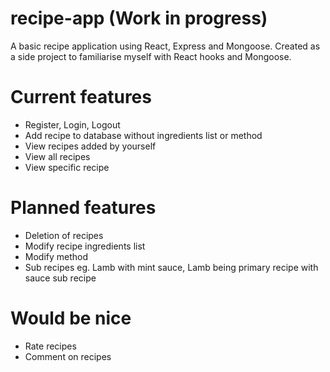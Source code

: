 # recipe-app (Work in progress)

A basic recipe application using React, Express and Mongoose. Created as a side project to familiarise myself with React hooks and Mongoose.

# Current features
- Register, Login, Logout
- Add recipe to database without ingredients list or method 
- View recipes added by yourself
- View all recipes
- View specific recipe

# Planned features
- Deletion of recipes
- Modify recipe ingredients list
- Modify method 
- Sub recipes eg. Lamb with mint sauce, Lamb being primary recipe with sauce sub recipe

# Would be nice
- Rate recipes
- Comment on recipes
